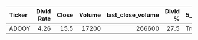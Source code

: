 | Ticker   |   Divid Rate |   Close |   Volume |   last_close_volume |   Divid % | 5_Days_pos   | above_SMA_50   |
|:---------|-------------:|--------:|---------:|--------------------:|----------:|:-------------|:---------------|
| ADOOY    |         4.26 |    15.5 |    17200 |              266600 |      27.5 | True         | True           |